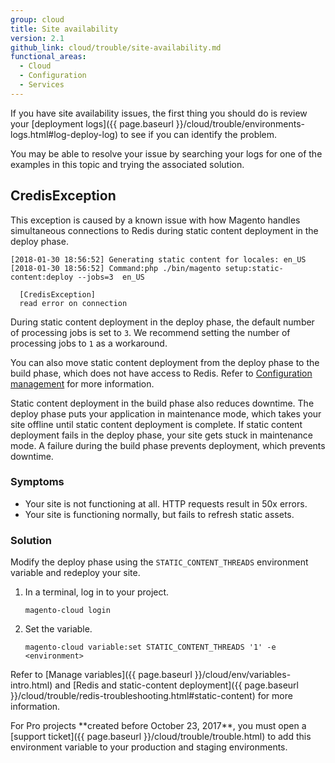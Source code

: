 ```yaml
---
group: cloud
title: Site availability
version: 2.1
github_link: cloud/trouble/site-availability.md
functional_areas:
  - Cloud
  - Configuration
  - Services
---
```


If you have site availability issues, the first thing you should do is review your [deployment logs]({{ page.baseurl }}/cloud/trouble/environments-logs.html#log-deploy-log) to see if you can identify the problem.

You may be able to resolve your issue by searching your logs for one of the examples in this topic and trying the associated solution.

## CredisException
This exception is caused by a known issue with how Magento handles simultaneous connections to Redis during static content deployment in the deploy phase.

    [2018-01-30 18:56:52] Generating static content for locales: en_US
    [2018-01-30 18:56:52] Command:php ./bin/magento setup:static-content:deploy --jobs=3  en_US

      [CredisException]
      read error on connection

During static content deployment in the deploy phase, the default number of processing jobs is set to `3`. We recommend setting the number of processing jobs to `1` as a workaround.

You can also move static content deployment from the deploy phase to the build phase, which does not have access to Redis. Refer to [Configuration management](http://devdocs.magento.com/guides/v2.1/cloud/live/sens-data-over.html) for more information.

<div class="bs-callout bs-callout-info" markdown="1">
Static content deployment in the build phase also reduces downtime. The deploy phase puts your application in maintenance mode, which takes your site offline until static content deployment is complete. If static content deployment fails in the deploy phase, your site gets stuck in maintenance mode. A failure during the build phase prevents deployment, which prevents downtime.
</div>

### Symptoms
-   Your site is not functioning at all. HTTP requests result in 50x errors.
-   Your site is functioning normally, but fails to refresh static assets.

### Solution
Modify the deploy phase using the `STATIC_CONTENT_THREADS` environment variable and redeploy your site.

1.  In a terminal, log in to your project.

        magento-cloud login

1.  Set the variable.

        magento-cloud variable:set STATIC_CONTENT_THREADS '1' -e <environment>

Refer to [Manage variables]({{ page.baseurl }}/cloud/env/variables-intro.html) and [Redis and static-content deployment]({{ page.baseurl }}/cloud/trouble/redis-troubleshooting.html#static-content) for more information.

<div class="bs-callout bs-callout-info" markdown="1">
For Pro projects **created before October 23, 2017**, you must open a [support ticket]({{ page.baseurl }}/cloud/trouble/trouble.html) to add this environment variable to your production and staging environments.
</div>
